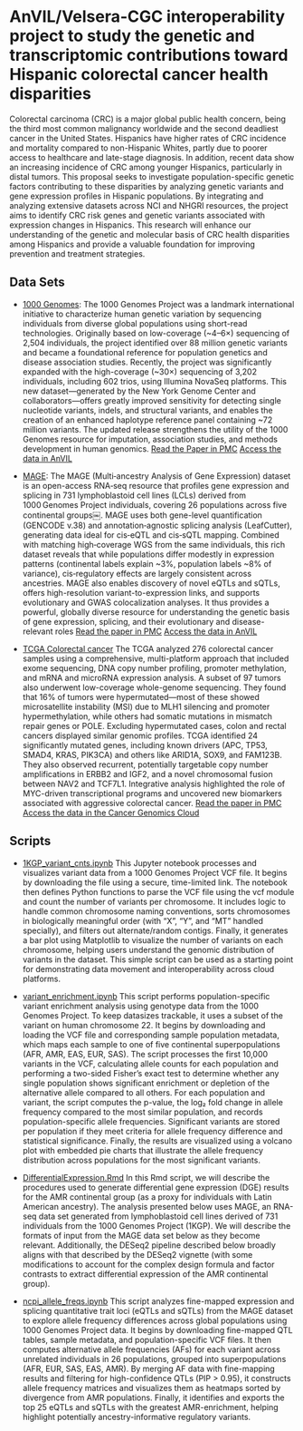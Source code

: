 
# AnVIL/Velsera-CGC interoperability project to study the genetic and transcriptomic contributions toward Hispanic colorectal cancer health disparities

Colorectal carcinoma (CRC) is a major global public health concern, being the third most common malignancy worldwide and the second deadliest cancer in the United States. Hispanics have higher rates of CRC incidence and mortality compared to non-Hispanic Whites, partly due to poorer access to healthcare and late-stage diagnosis. In addition, recent data show an increasing incidence of CRC among younger Hispanics, particularly in distal tumors. This proposal seeks to investigate population-specific genetic factors contributing to these
disparities by analyzing genetic variants and gene expression profiles in Hispanic populations. By integrating and analyzing extensive datasets across NCI and NHGRI resources, the project aims to identify CRC risk genes and genetic variants associated with expression changes in Hispanics. This research will enhance our understanding of the genetic and molecular basis of CRC health disparities among Hispanics and provide a valuable foundation for improving prevention and treatment strategies.



## Data Sets
- [1000 Genomes](https://www.internationalgenome.org/): The 1000 Genomes Project was a landmark international initiative to characterize human genetic variation by sequencing individuals from diverse global populations using short-read technologies. Originally based on low-coverage (~4–6×) sequencing of 2,504 individuals, the project identified over 88 million genetic variants and became a foundational reference for population genetics and disease association studies. Recently, the project was significantly expanded with the high-coverage (~30×) sequencing of 3,202 individuals, including 602 trios, using Illumina NovaSeq platforms. This new dataset—generated by the New York Genome Center and collaborators—offers greatly improved sensitivity for detecting single nucleotide variants, indels, and structural variants, and enables the creation of an enhanced haplotype reference panel containing ~72 million variants. The updated release strengthens the utility of the 1000 Genomes resource for imputation, association studies, and methods development in human genomics. [Read the Paper in PMC](https://pmc.ncbi.nlm.nih.gov/articles/PMC9439720/) [Access the data in AnVIL](https://duos.broadinstitute.org/studies/90)
  
- [MAGE](https://github.com/mccoy-lab/MAGE): The MAGE (Multi‑ancestry Analysis of Gene Expression) dataset is an open-access RNA‑seq resource that profiles gene expression and splicing in 731 lymphoblastoid cell lines (LCLs) derived from 1000 Genomes Project individuals, covering 26 populations across five continental groups￼. MAGE uses both gene-level quantification (GENCODE v.38) and annotation‑agnostic splicing analysis (LeafCutter), generating data ideal for cis‑eQTL and cis‑sQTL mapping. Combined with matching high‑coverage WGS from the same individuals, this rich dataset reveals that while populations differ modestly in expression patterns (continental labels explain ~3%, population labels ~8% of variance), cis‑regulatory effects are largely consistent across ancestries. MAGE also enables discovery of novel eQTLs and sQTLs, offers high-resolution variant-to-expression links, and supports evolutionary and GWAS colocalization analyses. It thus provides a powerful, globally diverse resource for understanding the genetic basis of gene expression, splicing, and their evolutionary and disease-relevant roles [Read the paper in PMC](https://pmc.ncbi.nlm.nih.gov/articles/PMC11291278/) [Access the data in AnVIL](https://duos.broadinstitute.org/studies/179)

- [TCGA Colorectal cancer](https://pubmed.ncbi.nlm.nih.gov/22810696/) The TCGA analyzed 276 colorectal cancer samples using a comprehensive, multi-platform approach that included exome sequencing, DNA copy number profiling, promoter methylation, and mRNA and microRNA expression analysis. A subset of 97 tumors also underwent low-coverage whole-genome sequencing. They found that 16% of tumors were hypermutated—most of these showed microsatellite instability (MSI) due to MLH1 silencing and promoter hypermethylation, while others had somatic mutations in mismatch repair genes or POLE. Excluding hypermutated cases, colon and rectal cancers displayed similar genomic profiles. TCGA identified 24 significantly mutated genes, including known drivers (APC, TP53, SMAD4, KRAS, PIK3CA) and others like ARID1A, SOX9, and FAM123B. They also observed recurrent, potentially targetable copy number amplifications in ERBB2 and IGF2, and a novel chromosomal fusion between NAV2 and TCF7L1. Integrative analysis highlighted the role of MYC-driven transcriptional programs and uncovered new biomarkers associated with aggressive colorectal cancer. [Read the paper in PMC](https://pubmed.ncbi.nlm.nih.gov/22810696/) [Access the data in the Cancer Genomics Cloud](https://www.cancergenomicscloud.org/)


## Scripts

- [1KGP\_variant\_cnts.ipynb](scripts/1KGP_variant_cnts.ipynb) This Jupyter notebook processes and visualizes variant data from a 1000 Genomes Project VCF file. It begins by downloading the file using a secure, time-limited link. The notebook then defines Python functions to parse the VCF file using the vcf module and count the number of variants per chromosome. It includes logic to handle common chromosome naming conventions, sorts chromosomes in biologically meaningful order (with “X”, “Y”, and “MT” handled specially), and filters out alternate/random contigs. Finally, it generates a bar plot using Matplotlib to visualize the number of variants on each chromosome, helping users understand the genomic distribution of variants in the dataset. This simple script can be used as a starting point for demonstrating data movement and interoperability across cloud platforms.

- [variant_enrichment.ipynb](scripts/variant_enrichment.ipynb) This script performs population-specific variant enrichment analysis using genotype data from the 1000 Genomes Project. To keep datasizes trackable, it uses a subset of the variant on human chromosome 22. It begins by downloading and loading the VCF file and corresponding sample population metadata, which maps each sample to one of five continental superpopulations (AFR, AMR, EAS, EUR, SAS). The script processes the first 10,000 variants in the VCF, calculating allele counts for each population and performing a two-sided Fisher’s exact test to determine whether any single population shows significant enrichment or depletion of the alternative allele compared to all others. For each population and variant, the script computes the p-value, the log₂ fold change in allele frequency compared to the most similar population, and records population-specific allele frequencies. Significant variants are stored per population if they meet criteria for allele frequency difference and statistical significance. Finally, the results are visualized using a volcano plot with embedded pie charts that illustrate the allele frequency distribution across populations for the most significant variants.

- [DifferentialExpression.Rmd](scripts/DifferentialExpression.html) In this Rmd script, we will describe the procedures used to generate differential gene expression (DGE) results for the AMR continental group (as a proxy for individuals with Latin American ancestry). The analysis presented below uses MAGE, an RNA-seq data set generated from lymphoblastoid cell lines derived of 731 individuals from the 1000 Genomes Project (1KGP). We will describe the formats of input from the MAGE data set below as they become relevant. Additionally, the DESeq2 pipeline described below broadly aligns with that described by the DESeq2 vignette (with some modifications to account for the complex design formula and factor contrasts to extract differential expression of the AMR continental group).

- [ncpi_allele_freqs.ipynb](scripts/ncpi_allele_freqs.ipynb) This script analyzes fine-mapped expression and splicing quantitative trait loci (eQTLs and sQTLs) from the MAGE dataset to explore allele frequency differences across global populations using 1000 Genomes Project data. It begins by downloading fine-mapped QTL tables, sample metadata, and population-specific VCF files. It then computes alternative allele frequencies (AFs) for each variant across unrelated individuals in 26 populations, grouped into superpopulations (AFR, EUR, SAS, EAS, AMR). By merging AF data with fine-mapping results and filtering for high-confidence QTLs (PIP > 0.95), it constructs allele frequency matrices and visualizes them as heatmaps sorted by divergence from AMR populations. Finally, it identifies and exports the top 25 eQTLs and sQTLs with the greatest AMR-enrichment, helping highlight potentially ancestry-informative regulatory variants.
